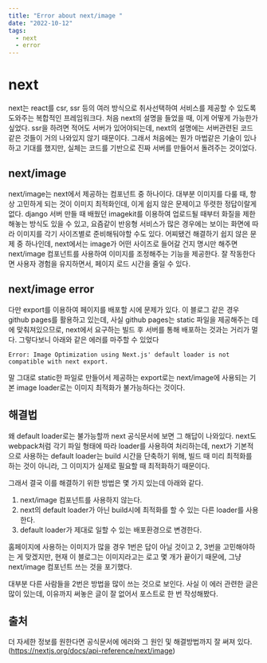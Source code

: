 ```yaml
---
title: "Error about next/image "
date: "2022-10-12"
tags:
  - next
  - error
---
```


# next

next는 react를 csr, ssr 등의 여러 방식으로 취사선택하여 서비스를 제공할 수 있도록 도와주는 복합적인 프레임워크다. 처음 next의 설명을 들었을 때, 이게 어떻게 가능한가 싶었다.
ssr을 하려면 적어도 서버가 있어야되는데, next의 설명에는 서버관련된 코드같은 것들이 거의 나와있지 않기 때문이다.
그래서 처음에는 뭔가 마법같은 기술이 있나하고 기대를 했지만, 실체는 코드를 기반으로 진짜 서버를 만들어서 돌려주는 것이었다.

## next/image

next/image는 next에서 제공하는 컴포넌트 중 하나이다.
대부분 이미지를 다룰 때, 항상 고민하게 되는 것이 이미지 최적화인데, 이게 쉽지 않은 문제이고 뚜렷한 정답이랄게 없다.
django 서버 만들 때 배웠던 imagekit를 이용하여 업로드될 때부터 화질을 제한해놓는 방식도 있을 수 있고, 요즘같이 반응형 서비스가 많은 경우에는 보이는 화면에 따라 이미지를 각기 사이즈별로 준비해둬야할 수도 있다.
어찌됐건 해결하기 쉽지 않은 문제 중 하나인데, next에서는 image가 어떤 사이즈로 들어갈 건지 명시만 해주면 next/image 컴포넌트를 사용하여 이미지를 조정해주는 기능을 제공한다.
잘 작동한다면 사용자 경험을 유지하면서, 페이지 로드 시간을 줄일 수 있다.

## next/image error

다만 export를 이용하여 페이지를 배포할 시에 문제가 있다. 이 블로그 같은 경우 github pages를 활용하고 있는데, 사실 github pages는 static 파일을 제공해주는 데에 맞춰져있으므로, next에서 요구하는 빌드 후 서버를 통해 배포하는 것과는 거리가 멀다.
그렇다보니 아래와 같은 에러를 마주할 수 있었다

```
Error: Image Optimization using Next.js' default loader is not compatible with next export.
```

말 그대로 static한 파일로 만들어서 제공하는 export로는 next/image에 사용되는 기본 image loader로는 이미지 최적화가 불가능하다는 것이다.

## 해결법

왜 default loader로는 불가능할까
next 공식문서에 보면 그 해답이 나와있다.
next도 webpack처럼 각기 파일 형태에 따라 loader를 사용하여 처리하는데, next가 기본적으로 사용하는 default loader는 build 시간을 단축하기 위해, 빌드 때 미리 최적화를 하는 것이 아니라, 그 이미지가 실제로 필요할 때 최적화하기 때문이다.

그래서 결국 이를 해결하기 위한 방법은 몇 가지 있는데 아래와 같다.

1. next/image 컴포넌트를 사용하지 않는다.
2. next의 default loader가 아닌 build시에 최적화를 할 수 있는 다른 loader를 사용한다.
3. default loader가 제대로 일할 수 있는 배포환경으로 변경한다.

홈페이지에 사용하는 이미지가 많을 경우 1번은 답이 아닐 것이고 2, 3번을 고민해야하는 게 맞겠지만, 현재 이 블로그는 이미지라고는 로고 몇 개가 끝이기 때문에, 그냥 next/image 컴포넌트 쓰는 것을 포기했다.

대부분 다른 사람들을 2번은 방법을 많이 쓰는 것으로 보인다.
사실 이 에러 관련한 글은 많이 있는데, 이유까지 써놓은 글이 잘 없어서 포스트로 한 번 작성해봤다.

## 출처

더 자세한 정보를 원한다면 공식문서에 에러와 그 원인 및 해결방법까지 잘 써져 있다.
(https://nextjs.org/docs/api-reference/next/image)
